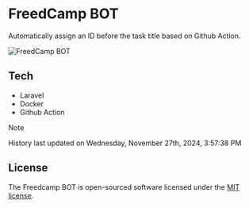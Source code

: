 # FreedCamp BOT

Automatically assign an ID before the task title based on Github Action.

![FreedCamp BOT](https://repository-images.githubusercontent.com/737932867/7d34798b-2680-471c-b089-a78a718d3d6a)

## Tech

- Laravel
- Docker
- Github Action

> [!NOTE]  
> History last updated on Wednesday, November 27th, 2024, 3:57:38 PM

## License

The Freedcamp BOT is open-sourced software licensed under the [MIT license](https://opensource.org/licenses/MIT).
